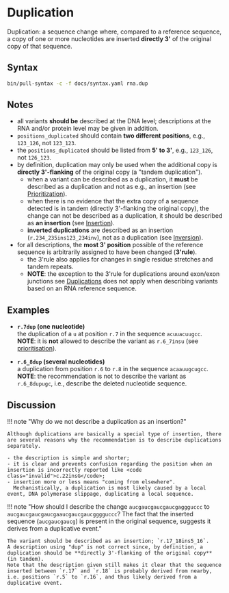 # Duplication

<!-- ## Definition -->

Duplication: a sequence change where, compared to a reference sequence, a copy of one or more nucleotides are inserted **directly 3'** of the original copy of that sequence.

## Syntax

```sh exec="true"
bin/pull-syntax -c -f docs/syntax.yaml rna.dup
```

## Notes

- all variants **should be** described at the DNA level; descriptions at the RNA and/or protein level may be given in addition.
- `positions_duplicated` should contain **two different positions**, e.g., `123_126`, not `123_123`.
- the `positions_duplicated` should be listed from **5' to 3'**, e.g., `123_126`, not `126_123`.
- by definition, duplication may only be used when the additional copy is **directly 3'-flanking** of the original copy (a "tandem duplication").
    - when a variant can be described as a duplication, it **must** be described as a duplication and not as e.g., an insertion (see [Prioritization](../general.md)).
    - when there is no evidence that the extra copy of a sequence detected is in tandem (directly 3'-flanking the original copy), the change can not be described as a duplication, it should be described as **an insertion** (see [Insertion](insertion.md)).
    - **inverted duplications** are described as an insertion (`r.234_235ins123_234inv`), not as a duplication (see [Inversion](inversion.md)).
- for all descriptions, the **most 3' position** possible of the reference sequence is arbitrarily assigned to have been changed (**3'rule**).
    - the 3'rule also applies for changes in single residue stretches and tandem repeats.
    - **NOTE**: the exception to the 3'rule for duplications around exon/exon junctions see [Duplications](../DNA/duplication.md) does not apply when describing variants based on an RNA reference sequence.

## Examples

- **`r.7dup` (one nucleotide)**<br>
  the duplication of a `u` at position `r.7` in the sequence `acuuacu`<code class="ins">u</code>`gcc`.<br>
  **NOTE**: it is **not** allowed to describe the variant as <code class="invalid">r.6_7insu</code> (see [prioritisation](../general.md)).

- **`r.6_8dup` (several nucleotides)**<br>
  a duplication from position `r.6` to `r.8` in the sequence `acaauugc`<code class="ins">ugc</code>`c`.<br>
  **NOTE**: the recommendation is not to describe the variant as <code class="invalid">r.6_8dupugc</code>, i.e., describe the deleted nucleotide sequence.

## Discussion

!!! note "Why do we not describe a duplication as an insertion?"

    Although duplications are basically a special type of insertion, there are several reasons why the recommendation is to describe duplications separately.

    - the description is simple and shorter;
    - it is clear and prevents confusion regarding the position when an insertion is incorrectly reported like <code class="invalid">c.22insG</code>;
    - insertion more or less means "coming from elsewhere".
      Mechanistically, a duplication is most likely caused by a local event, DNA polymerase slippage, duplicating a local sequence.

!!! note "How should I describe the change `aucg`<code class="spot1">aucgaucgaucg</code><code class="spot2">a</code>`ggguccc` to `aucg`<code class="spot1">aucgaucgaucg</code><code class="spot2">a</code><code class="ins">aucgaucgaucg</code>`ggguccc`? The fact that the inserted sequence (<code class="ins">aucgaucgaucg</code>) is present in the original sequence, suggests it derives from a duplicative event."

    The variant should be described as an insertion; `r.17_18ins5_16`.
    A description using "dup" is not correct since, by definition, a duplication should be **directly 3'-flanking of the original copy** (in tandem).
    Note that the description given still makes it clear that the sequence inserted between `r.17` and `r.18` is probably derived from nearby, i.e. positions `r.5` to `r.16`, and thus likely derived from a duplicative event.
